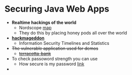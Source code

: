 # Securing Java Web Apps

* __Realtime hackings of the world__ 
    * Nordscope [map](http://map.norsecorp.com/#/)
    * They do this by placing honey pods all over the world
* __[hackmageddon](https://www.hackmageddon.com/)__
    * Information Security Timelines and Statistics
* ~~The vulnerable application used for demos~~
    * ~~[terracotta-bank](https://github.com/jzheaux/terracotta-bank)~~
* To check passoword strength you can use
    * How secure is my password [link](https://howsecureismypassword.net/)
* 




